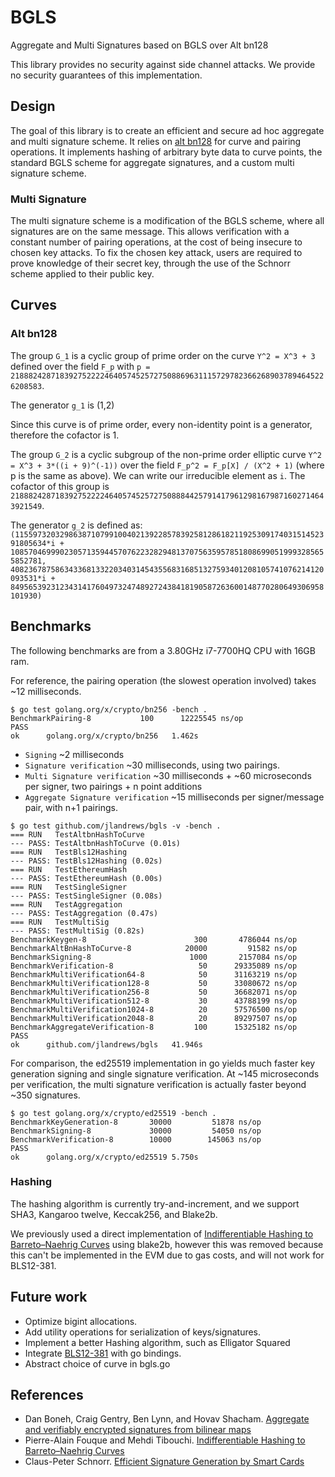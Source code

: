 # BGLS
Aggregate and Multi Signatures based on BGLS over Alt bn128

This library provides no security against side channel attacks. We provide no security guarantees of this implementation.

## Design
The goal of this library is to create an efficient and secure ad hoc aggregate and multi signature scheme. It relies on [alt bn128](https://github.com/ethereum/go-ethereum/tree/master/crypto/bn256) for curve and pairing operations. It implements hashing of arbitrary byte data to curve points, the standard BGLS scheme for aggregate signatures, and a custom multi signature scheme.

### Multi Signature
The multi signature scheme is a modification of the BGLS scheme, where all signatures are on the same message. This allows verification with a constant number of pairing operations, at the cost of being insecure to chosen key attacks. To fix the chosen key attack, users are required to prove knowledge of their secret key, through the use of the Schnorr scheme applied to their public key.

## Curves
### Alt bn128

The group `G_1` is a cyclic group of prime order on the curve `Y^2 = X^3 + 3` defined over the field `F_p` with `p = 21888242871839275222246405745257275088696311157297823662689037894645226208583`.

The generator `g_1` is (1,2)

Since this curve is of prime order, every non-identity point is a generator, therefore the cofactor is 1.

The group `G_2` is a cyclic subgroup of the non-prime order elliptic curve `Y^2 = X^3 + 3*((i + 9)^(-1))` over the field `F_p^2 = F_p[X] / (X^2 + 1)` (where p is the same as above). We can write our irreducible element as `i`. The cofactor of this group is `21888242871839275222246405745257275088844257914179612981679871602714643921549`.

The generator `g_2` is defined as: `(11559732032986387107991004021392285783925812861821192530917403151452391805634*i + 10857046999023057135944570762232829481370756359578518086990519993285655852781, 4082367875863433681332203403145435568316851327593401208105741076214120093531*i + 8495653923123431417604973247489272438418190587263600148770280649306958101930)`

## Benchmarks
The following benchmarks are from a 3.80GHz i7-7700HQ CPU with 16GB ram.

For reference, the pairing operation (the slowest operation involved) takes ~12 milliseconds.
```
$ go test golang.org/x/crypto/bn256 -bench .
BenchmarkPairing-8   	     100	  12225545 ns/op
PASS
ok  	golang.org/x/crypto/bn256	1.462s

```
- `Signing` ~2 milliseconds
- `Signature verification` ~30 milliseconds, using two pairings.
- `Multi Signature verification` ~30 milliseconds + ~60 microseconds per signer, two pairings + n point additions
- `Aggregate Signature verification` ~15 milliseconds per signer/message pair, with n+1 pairings.

```
$ go test github.com/jlandrews/bgls -v -bench .
=== RUN   TestAltbnHashToCurve
--- PASS: TestAltbnHashToCurve (0.01s)
=== RUN   TestBls12Hashing
--- PASS: TestBls12Hashing (0.02s)
=== RUN   TestEthereumHash
--- PASS: TestEthereumHash (0.00s)
=== RUN   TestSingleSigner
--- PASS: TestSingleSigner (0.08s)
=== RUN   TestAggregation
--- PASS: TestAggregation (0.47s)
=== RUN   TestMultiSig
--- PASS: TestMultiSig (0.82s)
BenchmarkKeygen-8                  	     300	   4786044 ns/op
BenchmarkAltBnHashToCurve-8        	   20000	     91582 ns/op
BenchmarkSigning-8                 	    1000	   2157084 ns/op
BenchmarkVerification-8            	      50	  29335089 ns/op
BenchmarkMultiVerification64-8     	      50	  31163219 ns/op
BenchmarkMultiVerification128-8    	      50	  33080672 ns/op
BenchmarkMultiVerification256-8    	      50	  36682071 ns/op
BenchmarkMultiVerification512-8    	      30	  43788199 ns/op
BenchmarkMultiVerification1024-8   	      20	  57576500 ns/op
BenchmarkMultiVerification2048-8   	      20	  89297507 ns/op
BenchmarkAggregateVerification-8   	     100	  15325182 ns/op
PASS
ok  	github.com/jlandrews/bgls	41.946s
```
For comparison, the ed25519 implementation in go yields much faster key generation signing and single signature verification. At ~145 microseconds per verification, the multi signature verification is actually faster beyond ~350 signatures.
```
$ go test golang.org/x/crypto/ed25519 -bench .
BenchmarkKeyGeneration-8   	   30000	     51878 ns/op
BenchmarkSigning-8         	   30000	     54050 ns/op
BenchmarkVerification-8    	   10000	    145063 ns/op
PASS
ok  	golang.org/x/crypto/ed25519	5.750s
```

### Hashing
The hashing algorithm is currently try-and-increment, and we support SHA3, Kangaroo twelve, Keccak256, and Blake2b.

We previously used a direct implementation of [Indifferentiable Hashing to Barreto–Naehrig Curves](http://www.di.ens.fr/~fouque/pub/latincrypt12.pdf) using blake2b, however this was removed because this can't be implemented in the EVM due to gas costs, and will not work for BLS12-381.

## Future work
- Optimize bigint allocations.
- Add utility operations for serialization of keys/signatures.
- Implement a better Hashing algorithm, such as Elligator Squared
- Integrate [BLS12-381](https://github.com/ebfull/pairing/tree/master/src/bls12_381) with go bindings.
- Abstract choice of curve in bgls.go

## References
- Dan Boneh, Craig Gentry, Ben Lynn, and Hovav Shacham. [Aggregate and verifiably encrypted signatures from bilinear maps](https://www.iacr.org/archive/eurocrypt2003/26560416/26560416.pdf)
- Pierre-Alain Fouque and Mehdi Tibouchi. [Indifferentiable Hashing to
Barreto–Naehrig Curves](http://www.di.ens.fr/~fouque/pub/latincrypt12.pdf)
- Claus-Peter Schnorr. [Efficient Signature Generation by Smart Cards](https://pdfs.semanticscholar.org/3dfb/4764c0eaa69a12b78f3ec8736aae7e81de78.pdf)

